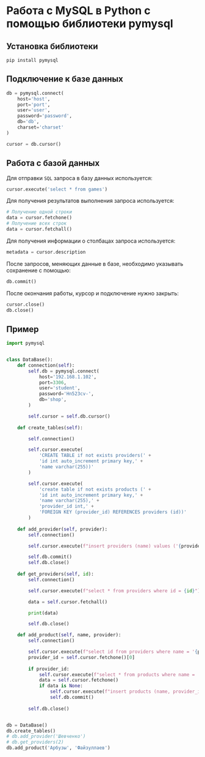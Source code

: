 # Работа с MySQL в Python с помощью библиотеки pymysql

## Установка библиотеки

```
pip install pymysql
```

## Подключение к базе данных

```python
db = pymysql.connect(
    host='host',
    port='port',
    user='user',
    password='password',
    db='db',
    charset='charset'
)

cursor = db.cursor()
```

## Работа с базой данных

Для отправки `SQL` запроса в базу данных используется:

```python
cursor.execute('select * from games')
```

Для получения результатов выполнения запроса используется:

```python
# Получение одной строки
data = cursor.fetchone()
# Получение всех строк
data = cursor.fetchall()
```

Для получения информации о столбацах запроса используется:

```python
metadata = cursor.description
```
После запросов, меняющих данные в базе, необходимо указывать сохранение с помощью:

```python
db.commit()
```

После окончания работы, курсор и подключение нужно закрыть:

```python
cursor.close()
db.close()
```

## Пример

```python
import pymysql


class DataBase():
    def connection(self):
        self.db = pymysql.connect(
            host='192.168.1.102',
            port=3306,
            user='student',
            password='Hn523cv-',
            db='shop',
        )

        self.cursor = self.db.cursor()
    
    def create_tables(self):

        self.connection()

        self.cursor.execute(
            'CREATE TABLE if not exists providers(' +
            'id int auto_increment primary key,' +
            'name varchar(255))'
        )

        self.cursor.execute(
            'create table if not exists products (' +
            'id int auto_increment primary key,' +
            'name varchar(255),' +
            'provider_id int,' +
            'FOREIGN KEY (provider_id) REFERENCES providers (id))'
        )
    
    def add_provider(self, provider):
        self.connection()

        self.cursor.execute(f"insert providers (name) values ('{provider}')")

        self.db.commit()
        self.db.close()
    
    def get_providers(self, id):
        self.connection()

        self.cursor.execute(f"select * from providers where id = {id}")

        data = self.cursor.fetchall()

        print(data)

        self.db.close()

    def add_product(self, name, provider):
        self.connection()

        self.cursor.execute(f"select id from providers where name = '{provider}'")
        provider_id = self.cursor.fetchone()[0]
        
        if provider_id:
            self.cursor.execute(f"select * from products where name = '{name}' and provider_id = {provider_id}")
            data = self.cursor.fetchone()
            if data is None:
                self.cursor.execute(f"insert products (name, provider_id) values ('{name}', {provider_id})")
                self.db.commit()
        
        self.db.close()


db = DataBase()
db.create_tables()
# db.add_provider('Шевченко')
# db.get_providers(2) 
db.add_product('Арбузы', 'Файзуллаев')
```
